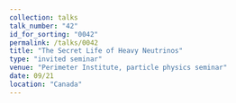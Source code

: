 ```yaml
---
collection: talks
talk_number: "42"
id_for_sorting: "0042"
permalink: /talks/0042
title: "The Secret Life of Heavy Neutrinos" 
type: "invited seminar"
venue: "Perimeter Institute, particle physics seminar"
date: 09/21
location: "Canada"
---
```

